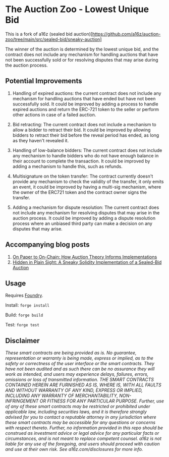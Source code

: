 # The Auction Zoo - Lowest Unique Bid

This is a fork of a16z (sealed bid auction)[https://github.com/a16z/auction-zoo/tree/main/src/sealed-bid/sneaky-auction]

The winner of the auction is determined by the lowest unique bid, and the contract does not include any mechanism for handling auctions that have not been successfully sold or for resolving disputes that may arise during the auction process.




## Potential Improvements


1. Handling of expired auctions: the current contract does not include any mechanism for handling auctions that have ended but have not been successfully sold. It could be improved by adding a process to handle expired auctions and return the ERC-721 token to the seller or perform other actions in case of a failed auction.

2. Bid retracting: The current contract does not include a mechanism to allow a bidder to retract their bid. It could be improved by allowing bidders to retract their bid before the reveal period has ended, as long as they haven't revealed it.

3. Handling of low-balance bidders: The current contract does not include any mechanism to handle bidders who do not have enough balance in their account to complete the transaction. It could be improved by adding a mechanism to handle this, such as refunds.

4. Multisignature on the token transfer: The contract currently doesn't provide any mechanism to check the validity of the transfer, it only emits an event, it could be improved by having a multi-sig mechanism, where the owner of the ERC721 token and the contract owner signs the transfer.

5. Adding a mechanism for dispute resolution: The current contract does not include any mechanism for resolving disputes that may arise in the auction process. It could be improved by adding a dispute resolution process where an unbiased third party can make a decision on any disputes that may arise.

## Accompanying blog posts
1. [On Paper to On-Chain: How Auction Theory Informs Implementations
](https://a16zcrypto.com/how-auction-theory-informs-implementations/)
2. [Hidden in Plain Sight: A Sneaky Solidity Implementation of a Sealed-Bid Auction](https://a16zcrypto.com/hidden-in-plain-sight-a-sneaky-solidity-implementation-of-a-sealed-bid-auction/)

## Usage

Requires [Foundry](https://book.getfoundry.sh/getting-started/installation).

Install: `forge install`

Build: `forge build`

Test: `forge test`


## Disclaimer

_These smart contracts are being provided as is. No guarantee, representation or warranty is being made, express or implied, as to the safety or correctness of the user interface or the smart contracts. They have not been audited and as such there can be no assurance they will work as intended, and users may experience delays, failures, errors, omissions or loss of transmitted information. THE SMART CONTRACTS CONTAINED HEREIN ARE FURNISHED AS IS, WHERE IS, WITH ALL FAULTS AND WITHOUT WARRANTY OF ANY KIND, EXPRESS OR IMPLIED, INCLUDING ANY WARRANTY OF MERCHANTABILITY, NON- INFRINGEMENT OR FITNESS FOR ANY PARTICULAR PURPOSE. Further, use of any of these smart contracts may be restricted or prohibited under applicable law, including securities laws, and it is therefore strongly advised for you to contact a reputable attorney in any jurisdiction where these smart contracts may be accessible for any questions or concerns with respect thereto. Further, no information provided in this repo should be construed as investment advice or legal advice for any particular facts or circumstances, and is not meant to replace competent counsel. a16z is not liable for any use of the foregoing, and users should proceed with caution and use at their own risk. See a16z.com/disclosures for more info._
